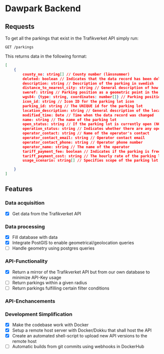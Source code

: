 # Dawpark Backend

## Requests

To get all the parkings that exist in the Trafikverket API simply run:

```http
GET /parkings
```

This returns data in the following format:

```JSON
[
    {
        county_no: string[] // County number (länsnummer)
        deleted: boolean // Indicates that the data record has been deleted
        description: string // Description of the parking in swedish
        distance_to_nearest_city: string // General description of how close the parking is to the nearest city in swedish
        sweref: string // Parking position as a geometric point in the SWEREF99TM coordinate system
        wgs84: {type: string, coordinates: number[]} // Parking position as a geometric point. coordinates[0] = longitude, coordinates[1] = latitude.
        icon_id: string // Icon ID for the parking lot icon
        parking_id: string // The UNIQUE id for the parking lot
        location_description: string // General description of the location in swedish
        modified_time: Date // Time when the data record was changed
        name: string // The name of the parking lot
        open_status: string // If the parking lot is currently open (NOTE: The API data does not update frequently enough to make this reliable)
        operation_status: string // Indicates whether there are any operational disturbances at the resting place (limitedOperation) or if everything works (inOperation)
        operator_contact: string // Name of the operator's contact
        operator_contact_email: string // Operator contact email
        operator_contact_phone: string // Operator phone number
        operator_name: string // The name of the operator
        tariff_payment_fee: boolean // Indicates if the parking is free or not
        tariff_payment_cost: string // The hourly rate of the parking lot
        usage_scenario: string[] // Specifies scope of the parking lot

    }
]
```

## Features

### Data acquisition

- [x] Get data from the Trafikverket API

### Data processing

- [x] Fill database with data
- [x] Integrate PostGIS to enable geometrical/geolocation queries
- [ ] Handle geometry using postgres queries

### API-Functionality

- [x] Return a mirror of the Trafikverket API but from our own database to minimize API-Key usage
- [ ] Return parkings within a given radius
- [ ] Return parkings fulfilling certain filter conditions

### API-Enchancements

### Development Simplification

- [x] Make the codebase work with Docker
- [x] Setup a remote host server with Docker/Dokku that shall host the API
- [x] Create an automated shell-script to upload new API versions to the remote host
- [ ] Automatic builds from git commits using webhooks in DockerHub
